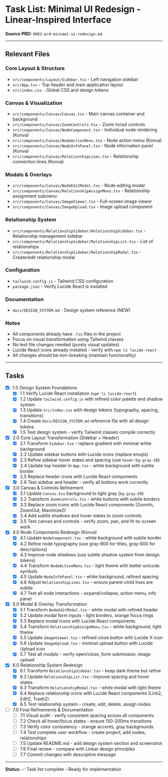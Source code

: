 # Task List: Minimal UI Redesign - Linear-Inspired Interface

**Source PRD:** `0003-prd-minimal-ui-redesign.md`

---

## Relevant Files

### Core Layout & Structure
- `src/components/Layout/Sidebar.tsx` - Left navigation sidebar
- `src/App.tsx` - Top header and main application layout
- `src/index.css` - Global CSS and design tokens

### Canvas & Visualization
- `src/components/Canvas/Canvas.tsx` - Main canvas container and background
- `src/components/Canvas/ZoomControls.tsx` - Zoom in/out controls
- `src/components/Canvas/NodeComponent.tsx` - Individual node rendering (Konva)
- `src/components/Canvas/NodeActionMenu.tsx` - Node action menu (Konva)
- `src/components/Canvas/NodeInfoPanel.tsx` - Node information panel (Konva)
- `src/components/Canvas/RelationshipLines.tsx` - Relationship connection lines (Konva)

### Modals & Overlays
- `src/components/Canvas/NodeEditModal.tsx` - Node editing modal
- `src/components/Canvas/RelationshipAssignMenu.tsx` - Relationship assignment submenu
- `src/components/Canvas/ImageViewer.tsx` - Full-screen image viewer
- `src/components/Canvas/ImageUpload.tsx` - Image upload component

### Relationship System
- `src/components/RelationshipSidebar/RelationshipSidebar.tsx` - Relationship management sidebar
- `src/components/RelationshipSidebar/RelationshipList.tsx` - List of relationships
- `src/components/RelationshipSidebar/RelationshipModal.tsx` - Create/edit relationship modal

### Configuration
- `tailwind.config.js` - Tailwind CSS configuration
- `package.json` - Verify Lucide React is installed

### Documentation
- `docs/DESIGN_SYSTEM.md` - Design system reference (NEW)

### Notes
- All components already have `.tsx` files in the project
- Focus on visual transformation using Tailwind classes
- No test file changes needed (purely visual updates)
- Lucide React icons already installed - verify with `npm ls lucide-react`
- All changes should be non-breaking (maintain functionality)

---

## Tasks

- [x] 1.0 Design System Foundations
  - [x] 1.1 Verify Lucide React installation (`npm ls lucide-react`)
  - [x] 1.2 Update `tailwind.config.js` with refined color palette and shadow system
  - [x] 1.3 Update `src/index.css` with design tokens (typography, spacing, transitions)
  - [x] 1.4 Create `docs/DESIGN_SYSTEM.md` reference file with all design tokens
  - [x] 1.5 Test design system - verify Tailwind classes compile correctly

- [x] 2.0 Core Layout Transformation (Sidebar + Header)
  - [x] 2.1 Transform `Sidebar.tsx` - replace gradient with minimal white background
  - [x] 2.2 Update sidebar buttons with Lucide icons (replace emojis)
  - [x] 2.3 Refine sidebar hover states and spacing (use `hover:bg-gray-50`)
  - [x] 2.4 Update top header in `App.tsx` - white background with subtle border
  - [x] 2.5 Replace header icons with Lucide React components
  - [x] 2.6 Test sidebar and header - verify all buttons work correctly

- [x] 3.0 Canvas & Controls Refinement
  - [x] 3.1 Update `Canvas.tsx` background to light gray (`bg-gray-50`)
  - [x] 3.2 Transform `ZoomControls.tsx` - white buttons with subtle borders
  - [x] 3.3 Replace zoom icons with Lucide React components (ZoomIn, ZoomOut, Maximize2)
  - [x] 3.4 Add subtle shadows and hover states to zoom controls
  - [x] 3.5 Test canvas and controls - verify zoom, pan, and fit-to-screen work

- [x] 4.0 Node Components Redesign (Konva)
  - [x] 4.1 Update `NodeComponent.tsx` - white background with subtle border
  - [x] 4.2 Refine node typography (use gray-900 for titles, gray-600 for descriptions)
  - [x] 4.3 Improve node shadows (use subtle shadow system from design tokens)
  - [x] 4.4 Transform `NodeActionMenu.tsx` - light theme with better unicode symbols
  - [x] 4.5 Update `NodeInfoPanel.tsx` - white background, refined spacing
  - [x] 4.6 Adjust `RelationshipLines.tsx` - ensure parent-child lines are subtle
  - [x] 4.7 Test all node interactions - expand/collapse, action menu, info panel

- [x] 5.0 Modal & Overlay Transformation
  - [x] 5.1 Transform `NodeEditModal.tsx` - white modal with refined header
  - [x] 5.2 Update modal form inputs - light borders, orange focus rings
  - [x] 5.3 Replace modal icons with Lucide React components
  - [x] 5.4 Transform `RelationshipAssignMenu.tsx` - white background, light theme
  - [x] 5.5 Update `ImageViewer.tsx` - refined close button with Lucide X icon
  - [x] 5.6 Update `ImageUpload.tsx` - minimal upload button with Lucide Upload icon
  - [x] 5.7 Test all modals - verify open/close, form submission, image upload

- [x] 6.0 Relationship System Redesign
  - [x] 6.1 Transform `RelationshipSidebar.tsx` - keep dark theme but refine
  - [x] 6.2 Update `RelationshipList.tsx` - improve spacing and hover states
  - [x] 6.3 Transform `RelationshipModal.tsx` - white modal with light theme
  - [x] 6.4 Replace relationship icons with Lucide React components (Link2, Edit2, Trash2)
  - [x] 6.5 Test relationship system - create, edit, delete, assign nodes

- [ ] 7.0 Final Refinements & Documentation
  - [ ] 7.1 Visual audit - verify consistent spacing across all components
  - [ ] 7.2 Check all hover/focus states - ensure 150-200ms transitions
  - [ ] 7.3 Verify color consistency - orange accents, gray backgrounds
  - [ ] 7.4 Test complete user workflow - create project, add nodes, relationships
  - [ ] 7.5 Update README.md - add design system section and screenshot
  - [ ] 7.6 Final review - compare with Linear design principles
  - [ ] 7.7 Commit changes with descriptive message

---

**Status:** ✅ Task list complete - Ready for implementation
